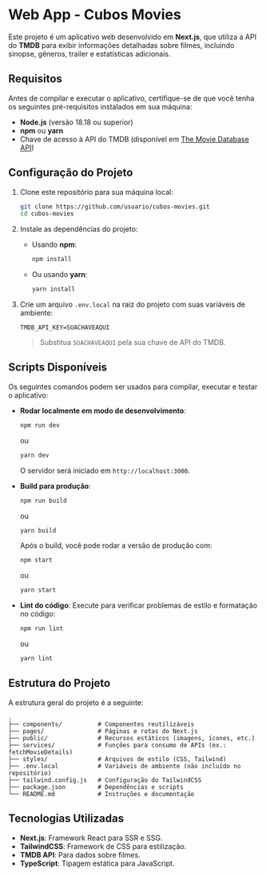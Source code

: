 # **Web App - Cubos Movies**

Este projeto é um aplicativo web desenvolvido em **Next.js**, que utiliza a API do **TMDB** para exibir informações detalhadas sobre filmes, incluindo sinopse, gêneros, trailer e estatísticas adicionais.

## **Requisitos**

Antes de compilar e executar o aplicativo, certifique-se de que você tenha os seguintes pré-requisitos instalados em sua máquina:

- **Node.js** (versão 18.18 ou superior)
- **npm** ou **yarn**
- Chave de acesso à API do TMDB (disponível em [The Movie Database API](https://www.themoviedb.org/documentation/api))

## **Configuração do Projeto**

1. Clone este repositório para sua máquina local:

   ```bash
   git clone https://github.com/usuario/cubos-movies.git
   cd cubos-movies
   ```

2. Instale as dependências do projeto:

   - Usando **npm**:
     ```bash
     npm install
     ```
   - Ou usando **yarn**:
     ```bash
     yarn install
     ```

3. Crie um arquivo `.env.local` na raiz do projeto com suas variáveis de ambiente:

   ```plaintext
   TMDB_API_KEY=SUACHAVEAQUI
   ```

   > Substitua `SUACHAVEAQUI` pela sua chave de API do TMDB.

## **Scripts Disponíveis**

Os seguintes comandos podem ser usados para compilar, executar e testar o aplicativo:

- **Rodar localmente em modo de desenvolvimento**:

  ```bash
  npm run dev
  ```

  ou

  ```bash
  yarn dev
  ```

  O servidor será iniciado em `http://localhost:3000`.

- **Build para produção**:

  ```bash
  npm run build
  ```

  ou

  ```bash
  yarn build
  ```

  Após o build, você pode rodar a versão de produção com:

  ```bash
  npm start
  ```

  ou

  ```bash
  yarn start
  ```

- **Lint do código**:
  Execute para verificar problemas de estilo e formatação no código:
  ```bash
  npm run lint
  ```
  ou
  ```bash
  yarn lint
  ```

## **Estrutura do Projeto**

A estrutura geral do projeto é a seguinte:

```plaintext
.
├── components/          # Componentes reutilizáveis
├── pages/               # Páginas e rotas do Next.js
├── public/              # Recursos estáticos (imagens, ícones, etc.)
├── services/            # Funções para consumo de APIs (ex.: fetchMovieDetails)
├── styles/              # Arquivos de estilo (CSS, Tailwind)
├── .env.local           # Variáveis de ambiente (não incluído no repositório)
├── tailwind.config.js   # Configuração do TailwindCSS
├── package.json         # Dependências e scripts
└── README.md            # Instruções e documentação
```

## **Tecnologias Utilizadas**

- **Next.js**: Framework React para SSR e SSG.
- **TailwindCSS**: Framework de CSS para estilização.
- **TMDB API**: Para dados sobre filmes.
- **TypeScript**: Tipagem estática para JavaScript.
